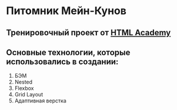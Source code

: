 # Питомник Мейн-Кунов

## Тренировочный проект от [HTML Academy](https://htmlacademy.ru/)

## Основные технологии, которые использовались в создании:

1. БЭМ
2. Nested 
3. Flexbox
4. Grid Layout
5. Адаптивная верстка
